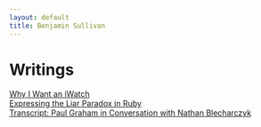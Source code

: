 ```yaml
---
layout: default
title: Benjamin Sullivan
---
```


# Writings

<ul style="list-style:none;padding:0;">
  <li><a href="/why-i-want-an-iwatch">Why I Want an iWatch</a></li>
  <li><a href="/expressing-the-liar-paradox-in-ruby">Expressing the Liar Paradox in Ruby</a></li>
  <li><a href="/transcript-paul-graham-in-conversation-with-nathan-blecharczyk">Transcript: Paul Graham in Conversation with Nathan Blecharczyk</a></li>
</ul>

